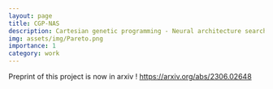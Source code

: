 ```yaml
---
layout: page
title: CGP-NAS
description: Cartesian genetic programming - Neural architecture search
img: assets/img/Pareto.png
importance: 1
category: work
---
```


Preprint of this project is now in arxiv !  https://arxiv.org/abs/2306.02648